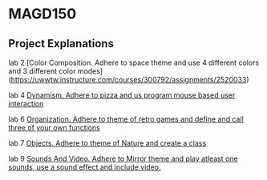 # MAGD150
## Project Explanations

lab 2
[Color Composition. Adhere to space theme and use 4 different colors and 3 different color modes]
(https://uwwtw.instructure.com/courses/300792/assignments/2520033)


lab 4
[Dynamism. Adhere to pizza and us program mouse based user interaction](https://uwwtw.instructure.com/courses/300792/assignments/2564917)


lab 6
[Organization. Adhere to theme of retro games and define and call three of your own functions](https://uwwtw.instructure.com/courses/300792/assignments/2609472?module_item_id=7741815)


lab 7
[Objects. Adhere to theme of Nature and create a class](https://uwwtw.instructure.com/courses/300792/assignments/2628644?module_item_id=7804623)


lab 9
[Sounds And Video. Adhere to Mirror theme and play atleast one sounds, use a sound effect and include video.](https://uwwtw.instructure.com/courses/300792/assignments/2664925?module_item_id=7924610)

